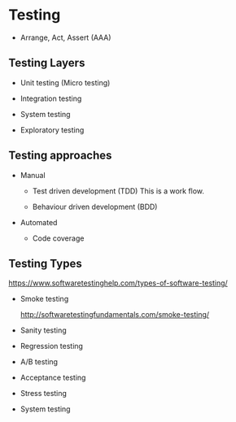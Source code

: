 # Testing

 - Arrange, Act, Assert (AAA)
 
## Testing Layers

 - Unit testing (Micro testing)
 
 - Integration testing
 
 - System testing
 
 - Exploratory testing
 
## Testing approaches

 - Manual
 
   - Test driven development (TDD)
     This is a work flow.
 
   - Behaviour driven development (BDD)
 
 - Automated
 
   - Code coverage
 
## Testing Types

https://www.softwaretestinghelp.com/types-of-software-testing/

 - Smoke testing
   
   http://softwaretestingfundamentals.com/smoke-testing/
 
 - Sanity testing
 
 - Regression testing
 
 - A/B testing
 
 - Acceptance testing
 
 - Stress testing
 
 - System testing
